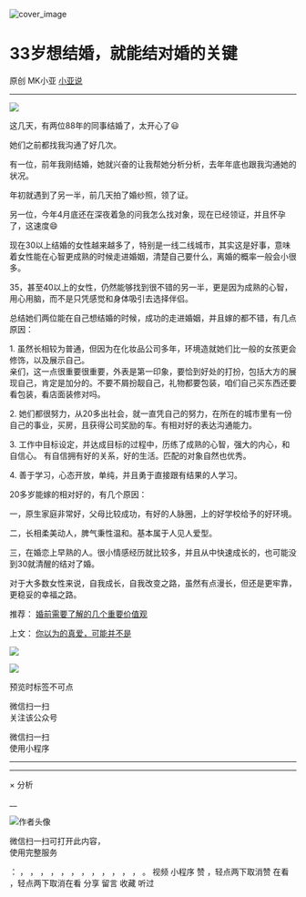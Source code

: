 ![cover_image](https://mmbiz.qlogo.cn/mmbiz_jpg/A8SKDch4cJFYZKj7WSfBB7PibBc2a5gjLLxTVL4l0yh30I3J1pxoh5jwfPgnfI9ZBOMeM0iapHibicia19Xz6rTfnDg/0?wx_fmt=jpeg)

#  33岁想结婚，就能结对婚的关键

原创  MK小亚  [ 小亚说 ](javascript:void\(0\);)

__ _ _ _ _

![](https://mmbiz.qpic.cn/mmbiz_jpg/A8SKDch4cJFYZKj7WSfBB7PibBc2a5gjLuGV1QJiaX4td2SgZTdfktChF1mLSRw3TrQPfK99Seh7gCKR3hqF94Tw/640?wx_fmt=jpeg)

  

这几天，有两位88年的同事结婚了，太开心了😃

她们之前都找我沟通了好几次。

  

有一位，前年我刚结婚，她就兴奋的让我帮她分析分析，去年年底也跟我沟通她的状况。

  

年初就遇到了另一半，前几天拍了婚纱照，领了证。

  

另一位，今年4月底还在深夜着急的问我怎么找对象，现在已经领证，并且怀孕了，这速度😄

  

现在30以上结婚的女性越来越多了，特别是一线二线城市，其实这是好事，意味着女性能在心智更成熟的时候走进婚姻，清楚自己要什么，离婚的概率一般会小很多。

  

35，甚至40以上的女性，仍然能够找到很不错的另一半，更是因为成熟的心智，用心用脑，而不是只凭感觉和身体吸引去选择伴侣。

  

总结她们两位能在自己想结婚的时候，成功的走进婚姻，并且嫁的都不错，有几点原因：

  

1\.  虽然长相较为普通，但因为在化妆品公司多年，环境造就她们比一般的女孩更会修饰，以及展示自己。  
亲们，这一点很重要很重要，外表是第一印象，要恰到好处的打扮，包括大方的展现自己，肯定是加分的。不要不屑扮靓自己，礼物都要包装，咱们自己买东西还要看包装，看店面装修对吗。

  

2\.  她们都很努力，从20多出社会，就一直凭自己的努力，在所在的城市里有一份自己的事业，买房，且获得公司奖励的车。有相对好的表达沟通能力。

  

3\.  工作中目标设定，并达成目标的过程中，历练了成熟的心智，强大的内心，和自信心。  有自信拥有好的关系，好的生活。匹配的对象自然也优秀。

  

4\.  善于学习，心态开放，单纯，并且勇于直接跟有结果的人学习。

  

20多岁能嫁的相对好的，有几个原因：

  

一，原生家庭非常好，父母比较成功，有好的人脉圈，上的好学校给予的好环境。

  

二，长相柔美动人，脾气秉性温和。基本属于人见人爱型。

  

三，在婚恋上早熟的人。很小情感经历就比较多，并且从中快速成长的，也可能没到30就清醒的结对了婚。

  

对于大多数女性来说，自我成长，自我改变之路，虽然有点漫长，但还是更牢靠，更稳妥的幸福之路。

  

  

推荐： [ 婚前需要了解的几个重要价值观
](http://mp.weixin.qq.com/s?__biz=MzUxNDAwNTk0MQ==&mid=2247484479&idx=1&sn=6037dd7cb9416ed7e23c7a6322e7e296&chksm=f94dcae5ce3a43f373cc160a6ea53831c7ff049edd282abad43e0046fb9f34e48ad0b9d355b8&scene=21#wechat_redirect)  

上文： [ 你以为的真爱，可能并不是
](http://mp.weixin.qq.com/s?__biz=MzUxNDAwNTk0MQ==&mid=2247484488&idx=1&sn=0d13054ecfd77a9116a02e8d7c5b51f1&chksm=f94dca92ce3a4384fae468fe8c33003775234c326396823ee36812ded7659cd2fbe3820958a1&scene=21#wechat_redirect)

![](https://mmbiz.qpic.cn/mmbiz_gif/b96CibCt70iaZ7Bia3Wm91cEuWhERXfCYjTia9tf7aMjVBNRETSa2NpGjCV6tyNvgCLos8LBgwEgxcwaIw8zdOsG7A/640?wx_fmt=gif)

![](https://mmbiz.qpic.cn/mmbiz_jpg/A8SKDch4cJEicCnqTxiatgGquhIicZ1wJ1Dth5YOOzoYV7U4N3HmiaO0vVAzjOpBVdtF0gnL632Fc7HqiaDmgveQDEw/640?wx_fmt=jpeg)

  

  

  

预览时标签不可点

微信扫一扫  
关注该公众号



微信扫一扫  
使用小程序

****



****



×  分析

__

![作者头像](http://mmbiz.qpic.cn/mmbiz_png/A8SKDch4cJE0KicTMyrVCx3VLqEgic5sJ1V5QeGZTibG9GLZlSCXSj5ByXNkib5PBrZVMkI41KKxgwE1K9gfypUeRg/0?wx_fmt=png)

微信扫一扫可打开此内容，  
使用完整服务

：  ，  ，  ，  ，  ，  ，  ，  ，  ，  ，  ，  ，  。  视频  小程序  赞  ，轻点两下取消赞  在看  ，轻点两下取消在看
分享  留言  收藏  听过


